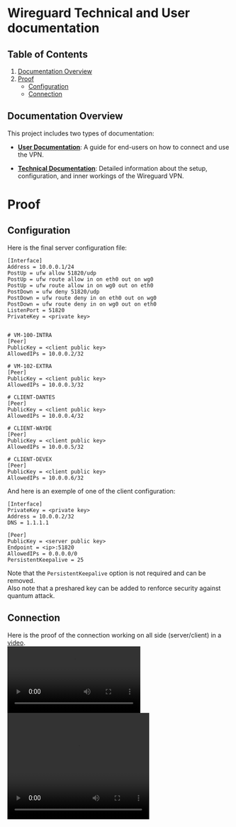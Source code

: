 # Wireguard Technical and User documentation

## Table of Contents

1. [Documentation Overview](#documentation-overview)
2. [Proof](#proof)
    - [Configuration](#configuration)
    - [Connection](#connection)

## Documentation Overview

This project includes two types of documentation:

-   **[User Documentation](./userDocumentation.md)**: A guide for end-users on how to connect and use the VPN.

-   **[Technical Documentation](./technicalDocumentation.md)**: Detailed information about the setup, configuration, and inner workings of the Wireguard VPN.

# Proof

## Configuration

Here is the final server configuration file:

```
[Interface]
Address = 10.0.0.1/24
PostUp = ufw allow 51820/udp
PostUp = ufw route allow in on eth0 out on wg0
PostUp = ufw route allow in on wg0 out on eth0
PostDown = ufw deny 51820/udp
PostDown = ufw route deny in on eth0 out on wg0
PostDown = ufw route deny in on wg0 out on eth0
ListenPort = 51820
PrivateKey = <private key>


# VM-100-INTRA
[Peer]
PublicKey = <client public key>
AllowedIPs = 10.0.0.2/32

# VM-102-EXTRA
[Peer]
PublicKey = <client public key>
AllowedIPs = 10.0.0.3/32

# CLIENT-DANTES
[Peer]
PublicKey = <client public key>
AllowedIPs = 10.0.0.4/32

# CLIENT-WAYDE
[Peer]
PublicKey = <client public key>
AllowedIPs = 10.0.0.5/32

# CLIENT-DEVEX
[Peer]
PublicKey = <client public key>
AllowedIPs = 10.0.0.6/32
```

And here is an exemple of one of the client configuration:

```
[Interface]
PrivateKey = <private key>
Address = 10.0.0.2/32
DNS = 1.1.1.1

[Peer]
PublicKey = <server public key>
Endpoint = <ip>:51820
AllowedIPs = 0.0.0.0/0
PersistentKeepalive = 25
```

Note that the `PersistentKeepalive` option is not required and can be removed. <br>
Also note that a preshared key can be added to renforce security against quantum attack.

## Connection

Here is the proof of the connection working on all side (server/client) in a [video](./connectionProof.mp4).  
![](./connectionProof.mp4)
<video width="320" height="240" controls>
  <source src="./connectionProof.mp4" type="video/mp4">
</video>
